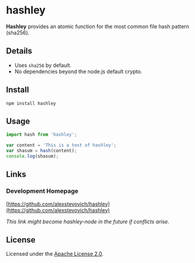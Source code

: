 
# hashley

**Hashley** provides an atomic function for the most common file hash pattern (sha256).

## Details

- Uses `sha256` by default.
- No dependencies beyond the node.js default crypto.

## Install

`npm install hashley`

## Usage

```js
import hash from 'hashley';

var content = 'This is a test of hashley';
var shasum = hash(content);
console.log(shasum);
```

## Links

### Development Homepage

[https://github.com/alexstevovich/hashley](https://github.com/alexstevovich/hashley)

_This link might become hashley-node in the future if conflicts arise._

## License

Licensed under the [Apache License 2.0](https://www.apache.org/licenses/LICENSE-2.0).

